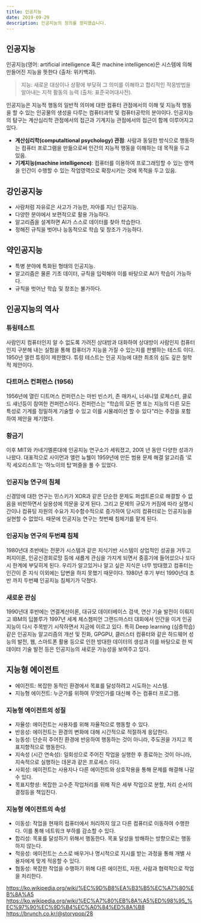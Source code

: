 ```yaml
---
title: 인공지능
date: 2019-09-29
description: 인공지능의 정의를 정리했습니다.
---
```


## 인공지능 
인공지능(영어: artificial intelligence 혹은 machine intelligence)은 시스템에 의해 만들어진 지능을 뜻한다 (출처: 위키백과).

> 지능: 새로운 대상이나 상황에 부딪혀 그 의미를 이해하고 합리적인 적응방법을 알아내는 지적 활동의 능력 (출처: 표준국어대사전).

인공지능은 지능적 행동의 일반적 의미에 대한 컴퓨터 관점에서의 이해 및 지능적 행동을 할 수 있는 인공물의 생성을 다루는 컴퓨터과학 및 컴퓨터공학의 분야이다. 인공지능의 탐구는 계산심리학 관점에서의 접근과 기계지능 관점에서의 접근이 함께 이루어지고 있다.

- **계산심리학(computaltional psychology) 관점**: 사람과 동일한 방식으로 행동하는 컴퓨터 프로그램을 만듦으로써 인간의 지능적 행동을 이해하는 데 목적을 두고 있음.
- **기계지능(machine intelligence)**: 컴퓨터를 이용하여 프로그래밍할 수 있는 영역을 인간이 수행할 수 있는 작업영역으로 확장시키는 것에 목적을 두고 있음.

## 강인공지능
- 사람처럼 자유로은 사고가 가능한, 자아를 지닌 인공지능.
- 다양한 분야에서 보편적으로 활용 가능하다.
- 알고리즘을 설계하면 AI가 스스로 데이터를 찾아 학습한다.
- 정해진 규칙을 벗어나 능동적으로 학습 및 창조가 가능하다.

## 약인공지능
- 특병 분야에 특화된 형태의 인공지능.
- 알고리즘은 물론 기초 데이터, 규칙을 입력해야 이를 바탕으로 AI가 학습이 가능하다. 
- 규칙을 벗어난 학습 및 창조는 불가하다.

##  인공지능의 역사 
### 튜링테스트
사람인지 컴퓨터인지 알 수 없도록 가려진 상대방과 대화하여 상대방이 사람인지 컴퓨터인지 구분해 내는 실험을 통해 컴퓨터가 지능을 가질 수 있는지를 판별하는 테스트 이다. 1950년 엘련 튜링이 제한했다. 튜링 테스트는 인공 지능에 대한 최초의 심도 깊은 철학적 제안이다.

### 다트머스 컨퍼런스 (1956)
1956년에 열린 디트머스 컨퍼런스는 마빈 빈스키, 존 매카시, 너새니얼 로체스터, 클로드 섀넌등이 참여한 컨퍼런스이다. 컨퍼런스는 "학습의 모든 면 또는 지능의 다른 모든 특성로 기계를 정밀하게 기술할 수 있고 이를 시물레이션 할 수 있다"라는 주장을 포함하여 제안을 제기했다. 

### 황금기
이후 MIT와 카네기멜론대에 인공지능 연구소가 세워졌고, 20여 년 동안 다양한 성과가 나왔다. 대표적으로 사이먼과 앨런 뉴웰이 1959년에 만든 범용 문제 해결 알고리즘 ‘로직 세오리스트’는 ‘하노이의 탑’퍼즐을 풀 수 있었다.

### 인공지능 연구의 침체 
신경망에 대한 연구는 민스키가 XOR과 같은 단순한 문제도 퍼셉트론으로 해결할 수 없음을 비판하면서 실용성에 의문을 갖게 된다. 그리고 문제의 규모가 커짐에 따라 실행시간이나 컴퓨팅 자원의 수요가 지수함수적으로 증가하여 당시의 컴퓨터로는 인공지능을 실현할 수 없었다. 때문에 인공지능 연구는 첫번째 침체기를 맡게 된다.

### 인공지능 연구의 두번쨰 침체 
1980년대 초반에는 전문가 시스템과 같은 지식기반 시스템이 상업적인 성공을 거두고 퍼지이론, 인공신경회로망 등에 새롭게 관심을 가지게 되면서 중흥기에 들어섰으나 또다시 한계에 부딪히게 된다. 우리가 알고있거나 알고 싶은 지식은 너무 방대했고 컴퓨터는 인간이 준 지식 이외에는 답변을 하지 못했기 때문이다. 1980년 후기 부터 1990년대 초반 까지 두번쨰 인공지능 침체기가 닥쳤다.

### 새로운 관심
1990년대 후반에는 연결계산이론, 대규모 데이터베이스 검색, 연산 기술 발전이 이뤄지고 IBM의 딥블루가 1997년 세계 체스챔피언 그랜드마스터 대회에서 인간을 이겨 인공지능이 다시 주목받기 시작하면서 지금에 이르고 있다.
특히 Deep learning (심층학습) 같은 인공지능 알고리즘의 개선 및 진화, GPGPU, 클러스터 컴퓨터와 같은 하드웨어 성능의 발전, 웹, 스마트폰 활용 등으로 인한 방대한 데이터의 생성과 이를 바탕으로 한 빅데이터 기술 발전 등은 인공지능의 새로운 가능성을 보여주고 있다. 

## 지능형 에이전트
- 에이전트: 복잡한 동적인 환경에서 목표를 달성하려고 시도하는 시스템.
- 지능형 에이전트: 누군가를 위하여 무엇인가를 대신해 주는 컴퓨터 프로그램.

### 지능형 에이전트의 성질
- 자율성: 에이전트는 사용자를 위해 자율적으로 행동할 수 있다.
- 반응성: 에이전트는 환경의 변화에 대해 시간적으로 적절하게 응답한다.
- 능동성: 단순히 주어진 환경에 반응하여 행동하는 것이 아니라, 주도권을 가지고 목표지향적으로 행동한다.
- 지속성 (시간 연속성): 일회성으로 주어진 작업을 실행한 후 종료하는 것이 아니라, 지속적으로 실행하는 데몬과 같은 프로세스 이다.
- 사회성: 에이전트는 사용자나 다른 에이전트와 상호작용을 통해 문제를 해결해 나갈 수 있다.
- 목표지항셩: 복잡한 고수준 작업처리를 위해 작은 세부 작업으로 분할, 처리 순서의 결정등을 책임진다.

### 지능형 에이전트의 속성
- 이동성: 작업을 현재의 컴퓨터에서 처리하지 않고 다른 컴퓨터로 이동하여 수행한다. 이를 통해 네트워크 부하를 감소할 수 있다.
- 합리성: 목표를 달성하기 위해서 행동한다. 목표 달성을 방해하는 방향으로는 행동하지 않는다.
- 적응성: 에이전트는 스스로 배우거나 명시적으로 지시를 받는 과정을 통해 개별 사용자에게 맞게 적응할 수 있다.
- 협동성: 복잡한 작업을 수행하기 위해 다른 에이전트, 자원, 사람과 협력적으로 작업을 처리한다.


https://ko.wikipedia.org/wiki/%EC%9D%B8%EA%B3%B5%EC%A7%80%EB%8A%A5
https://ko.wikipedia.org/wiki/%EC%A7%80%EB%8A%A5%ED%98%95_%EC%97%90%EC%9D%B4%EC%A0%84%ED%8A%B8
https://brunch.co.kr/@storypop/28